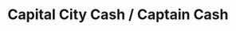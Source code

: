 ---
title: "Capital City Cash / Captain Cash"
url: /troy/capital-city-cash-captain-cash/
shop: Leiher
---